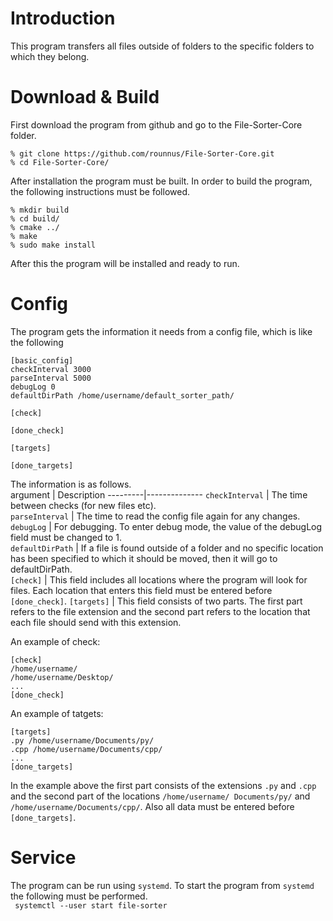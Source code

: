 # Introduction
This program transfers all files outside of folders 
to the specific folders to which they belong. 


# Download & Build
First download the program from github and go to the File-Sorter-Core folder.
```
% git clone https://github.com/rounnus/File-Sorter-Core.git
% cd File-Sorter-Core/
```
After installation the program must be built. In order to build the program, the following instructions must be followed.<br>
```
% mkdir build
% cd build/
% cmake ../
% make
% sudo make install
```
After this the program will be installed and ready to run.

# Config
The program gets the information it needs from a config file, which is like the following 

```
[basic_config]
checkInterval 3000
parseInterval 5000
debugLog 0
defaultDirPath /home/username/default_sorter_path/

[check]

[done_check]

[targets]

[done_targets]
```
The information is as follows.<br>
argument |  Description
---------|--------------
`checkInterval` |  The time between checks (for new files etc).<br>
`parseInterval` |  The time to read the config file again for any changes.<br>
`debugLog` |  For debugging. To enter debug mode, the value of the debugLog field must be changed to 1.<br>
`defaultDirPath` |  If a file is found outside of a folder and no specific location has been specified to which it should be moved, then it will go to defaultDirPath.<br>
`[check]` | This field includes all locations where the program will look for files. Each location that enters this field must be entered before `[done_check]`.
`[targets]` | This field consists of two parts. The first part refers to the file extension and the second part refers to the location that each file should send with this extension.<br>

An example of check:<br>
```
[check]
/home/username/
/home/username/Desktop/
...
[done_check]
```
An example of tatgets:<br>
```
[targets]
.py /home/username/Documents/py/
.cpp /home/username/Documents/cpp/
...
[done_targets]
```
In the example above the first part consists of the extensions `.py` and `.cpp` and the second part of the locations `/home/username/ Documents/py/` and `/home/username/Documents/cpp/`. Also all data must be entered before `[done_targets]`.

# Service
The program can be run using `systemd`. To start the program from `systemd` the following must be performed.<br>
``` systemctl --user start file-sorter```
